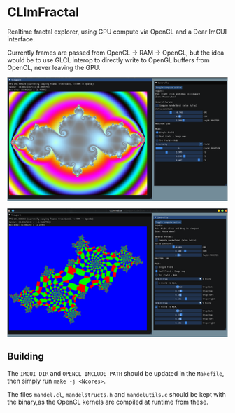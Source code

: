 # CLImFractal

Realtime fractal explorer, using GPU compute via OpenCL and a Dear ImGUI interface.

Currently frames are passed from OpenCL -> RAM -> OpenGL, but the idea would be to use GLCL interop to directly write to OpenGL buffers from OpenCL, never leaving the GPU.

![alt text](screenshot.png)

![alt text](screenshot2.png)

## Building

The `IMGUI_DIR` and `OPENCL_INCLUDE_PATH` should be updated in the `Makefile`, then simply run `make -j <Ncores>`.

The files `mandel.cl`, `mandelstructs.h` and `mandelutils.c` should be kept with the binary,as the OpenCL kernels are compiled at runtime from these.
